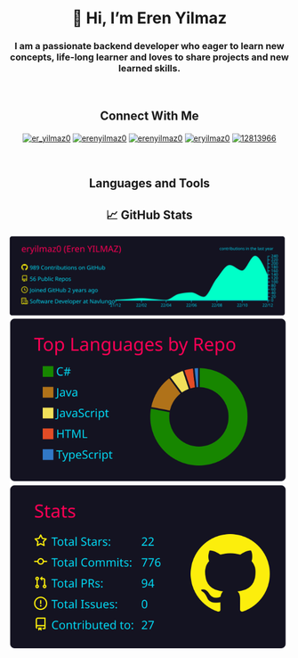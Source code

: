
<h1 align="center">👋 Hi, I’m Eren Yilmaz</h1>
<h3 align=center> I am a passionate backend developer who eager to learn new concepts, life-long learner and loves to share projects and new learned skills.</h3> 
</br>
<h2 align=center>Connect With Me</h2> 
<p align="Middle">
<a href="https://twitter.com/er_yilmaz0" target="blank"><img align="center" src="https://raw.githubusercontent.com/rahuldkjain/github-profile-readme-generator/master/src/images/icons/Social/twitter.svg" alt="er_yilmaz0" height="30" width="40" /></a>
<a href="https://www.linkedin.com/in/erenyilmaz0" target="blank"><img align="center" src="https://raw.githubusercontent.com/rahuldkjain/github-profile-readme-generator/master/src/images/icons/Social/linked-in-alt.svg" alt="erenyilmaz0" height="30" width="40" /></a>
<a href="https://erenyilmaz0.medium.com" target="blank"><img align="center" src="https://raw.githubusercontent.com/rahuldkjain/github-profile-readme-generator/master/src/images/icons/Social/medium.svg" alt="erenyilmaz0" height="30" width="40" /></a>
<a href="https://www.hackerrank.com/eryilmaz0" target="blank"><img align="center" src="https://raw.githubusercontent.com/rahuldkjain/github-profile-readme-generator/master/src/images/icons/Social/hackerrank.svg" alt="eryilmaz0" height="30" width="40" /></a>
<a href="https://stackoverflow.com/users/12813966" target="blank"><img align="center" src="https://raw.githubusercontent.com/rahuldkjain/github-profile-readme-generator/master/src/images/icons/Social/stack-overflow.svg" alt="12813966" height="30" width="40" /></a>
</p>
<br>
<h2 align=center>Languages and Tools</h2> 





<h2 align="center">📈 GitHub Stats</h2>


<p align="center">
  <img width="688px" src="https://github.com/eryilmaz0/eryilmaz0/blob/master/profile-summary-card-output/2077/0-profile-details.svg">
  <img src="https://github.com/eryilmaz0/eryilmaz0/blob/master/profile-summary-card-output/2077/1-repos-per-language.svg">
  <img src="https://github.com/eryilmaz0/eryilmaz0/blob/master/profile-summary-card-output/2077/3-stats.svg">
</p>

